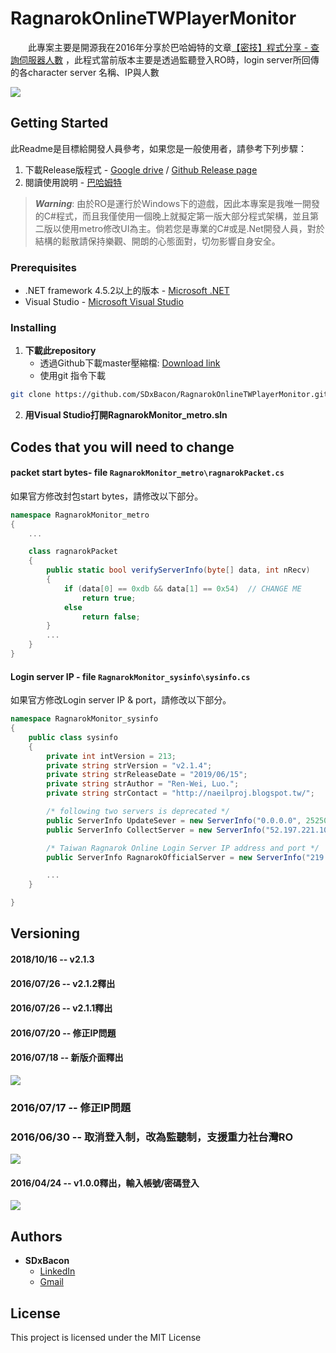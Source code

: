 

# RagnarokOnlineTWPlayerMonitor

　　此專案主要是開源我在2016年分享於巴哈姆特的文章[【密技】程式分享 - 查詢伺服器人數](https://forum.gamer.com.tw/Co.php?bsn=04212&sn=2733244)
，此程式當前版本主要是透過監聽登入RO時，login server所回傳的各character server 名稱、IP與人數

![](https://imgur.com/sGb6qqS.png)
## Getting Started

此Readme是目標給開發人員參考，如果您是一般使用者，請參考下列步驟：
1. 下載Release版程式 - [Google drive](http://ref.gamer.com.tw/redir.php?url=https%3A%2F%2Fdrive.google.com%2Ffile%2Fd%2F0B-_O7A9rVgxsVjZIWm94aVZId3M%2Fview%3Fusp%3Dsharing) / [Github Release page](https://github.com/SDxBacon/RagnarokOnlineTWPlayerMonitor/releases/tag/2.1.4)
2. 閱讀使用說明 - [巴哈姆特](https://forum.gamer.com.tw/Co.php?bsn=04212&sn=2733244)

> ***Warning***: 由於RO是運行於Windows下的遊戲，因此本專案是我唯一開發的C#程式，而且我僅使用一個晚上就擬定第一版大部分程式架構，並且第二版以使用metro修改UI為主。倘若您是專業的C#或是.Net開發人員，對於結構的鬆散請保持樂觀、開朗的心態面對，切勿影響自身安全。


### Prerequisites

- .NET framework 4.5.2以上的版本 - [Microsoft .NET](https://dotnet.microsoft.com/)
- Visual Studio - [Microsoft Visual Studio](https://visualstudio.microsoft.com/zh-hant/?rr=https%3A%2F%2Fwww.google.com%2F)


### Installing
1. **下載此repository**
    - 透過Github下載master壓縮檔: [Download link](https://github.com/SDxBacon/RagnarokOnlineTWPlayerMonitor/archive/master.zip)
    - 使用git 指令下載
```sh
git clone https://github.com/SDxBacon/RagnarokOnlineTWPlayerMonitor.git
```
2. **用Visual Studio打開RagnarokMonitor_metro.sln**

## Codes that you will need to change
#### packet start bytes- file `RagnarokMonitor_metro\ragnarokPacket.cs`
如果官方修改封包start bytes，請修改以下部分。
```c#
namespace RagnarokMonitor_metro
{
    ...

    class ragnarokPacket
    {
        public static bool verifyServerInfo(byte[] data, int nRecv)
        {
            if (data[0] == 0xdb && data[1] == 0x54)  // CHANGE ME
                return true;
            else
                return false;
        }
        ...
    }
}
```

#### Login server IP - file `RagnarokMonitor_sysinfo\sysinfo.cs`
如果官方修改Login server IP & port，請修改以下部分。
```c#
namespace RagnarokMonitor_sysinfo
{
    public class sysinfo
    {
        private int intVersion = 213;
        private string strVersion = "v2.1.4";
        private string strReleaseDate = "2019/06/15";
        private string strAuthor = "Ren-Wei, Luo.";
        private string strContact = "http://naeilproj.blogspot.tw/";

        /* following two servers is deprecated */
        public ServerInfo UpdateSever = new ServerInfo("0.0.0.0", 25250);
        public ServerInfo CollectServer = new ServerInfo("52.197.221.106", 25245);

        /* Taiwan Ragnarok Online Login Server IP address and port */
        public ServerInfo RagnarokOfficialServer = new ServerInfo("219.84.200.54", 6900); // CHANGE ME

        ...
    }

}
```

## Versioning
#### 2018/10/16 -- v2.1.3

#### 2016/07/26 -- v2.1.2釋出

#### 2016/07/26 -- v2.1.1釋出

#### 2016/07/20 -- 修正IP問題

#### 2016/07/18 -- 新版介面釋出
![](https://imgur.com/sGb6qqS.png)

### 2016/07/17 -- 修正IP問題

### 2016/06/30 -- 取消登入制，改為監聽制，支援重力社台灣RO
![](https://i.imgur.com/wcD4zxE.png)
#### 2016/04/24 -- v1.0.0釋出，輸入帳號/密碼登入
![](https://truth.bahamut.com.tw/s01/201604/4b93f7ba7ccc819d8a1dcc6441a1e0d2.PNG)

## Authors

* **SDxBacon** 
  - [LinkedIn](https://www.linkedin.com/in/renwei-luo-40207885/)
  - [Gmail](mailto:rock5566r@gmail.com)


## License

This project is licensed under the MIT License